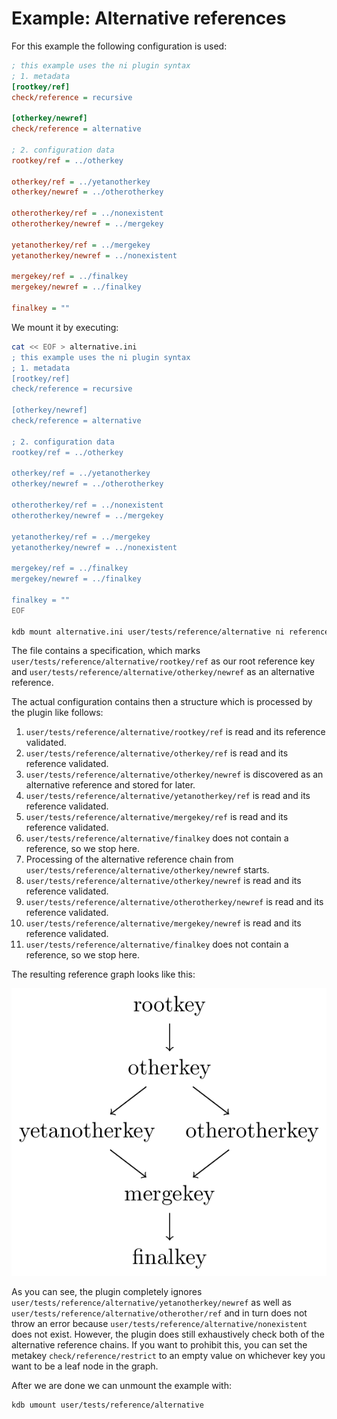 # Example: Alternative references

For this example the following configuration is used:

```ini
; this example uses the ni plugin syntax
; 1. metadata
[rootkey/ref]
check/reference = recursive

[otherkey/newref]
check/reference = alternative

; 2. configuration data
rootkey/ref = ../otherkey

otherkey/ref = ../yetanotherkey
otherkey/newref = ../otherotherkey

otherotherkey/ref = ../nonexistent
otherotherkey/newref = ../mergekey

yetanotherkey/ref = ../mergekey
yetanotherkey/newref = ../nonexistent

mergekey/ref = ../finalkey
mergekey/newref = ../finalkey

finalkey = ""
```

We mount it by executing:

```sh
cat << EOF > alternative.ini
; this example uses the ni plugin syntax
; 1. metadata
[rootkey/ref]
check/reference = recursive

[otherkey/newref]
check/reference = alternative

; 2. configuration data
rootkey/ref = ../otherkey

otherkey/ref = ../yetanotherkey
otherkey/newref = ../otherotherkey

otherotherkey/ref = ../nonexistent
otherotherkey/newref = ../mergekey

yetanotherkey/ref = ../mergekey
yetanotherkey/newref = ../nonexistent

mergekey/ref = ../finalkey
mergekey/newref = ../finalkey

finalkey = ""
EOF

kdb mount alternative.ini user/tests/reference/alternative ni reference
```

The file contains a specification, which marks `user/tests/reference/alternative/rootkey/ref` 
as our root reference key and `user/tests/reference/alternative/otherkey/newref` as an 
alternative reference.

The actual configuration contains then a structure which is processed by the plugin like follows:

1. `user/tests/reference/alternative/rootkey/ref` is read and its reference validated.
2. `user/tests/reference/alternative/otherkey/ref` is read and its reference validated.
2. `user/tests/reference/alternative/otherkey/newref` is discovered as an alternative reference and stored for later.
3. `user/tests/reference/alternative/yetanotherkey/ref` is read and its reference validated.
4. `user/tests/reference/alternative/mergekey/ref` is read and its reference validated.
5. `user/tests/reference/alternative/finalkey` does not contain a reference, so we stop here.
6. Processing of the alternative reference chain from `user/tests/reference/alternative/otherkey/newref` starts.
7. `user/tests/reference/alternative/otherkey/newref` is read and its reference validated.
8. `user/tests/reference/alternative/otherotherkey/newref` is read and its reference validated.
9. `user/tests/reference/alternative/mergekey/newref` is read and its reference validated.
10. `user/tests/reference/alternative/finalkey` does not contain a reference, so we stop here.

The resulting reference graph looks like this:

![reference graph](refgraph.png)

As you can see, the plugin completely ignores `user/tests/reference/alternative/yetanotherkey/newref` as well as
`user/tests/reference/alternative/otherother/ref` and in turn does not throw an error because 
`user/tests/reference/alternative/nonexistent` does not exist. However, the plugin does still exhaustively check
both of the alternative reference chains. If you want to prohibit this, you can set the metakey 
`check/reference/restrict` to an empty value on whichever key you want to be a leaf node in the graph.

After we are done we can unmount the example with:
```sh
kdb umount user/tests/reference/alternative
```
